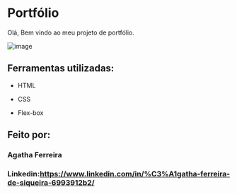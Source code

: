 # Portfólio 
Olá, Bem vindo ao meu projeto de portfólio.

![image](https://github.com/user-attachments/assets/e919d031-9146-48fa-a10c-02a2ce8757be)


## Ferramentas utilizadas:

* HTML

* CSS

* Flex-box

## Feito por:

### Agatha Ferreira

### Linkedin:https://www.linkedin.com/in/%C3%A1gatha-ferreira-de-siqueira-6993912b2/

```
